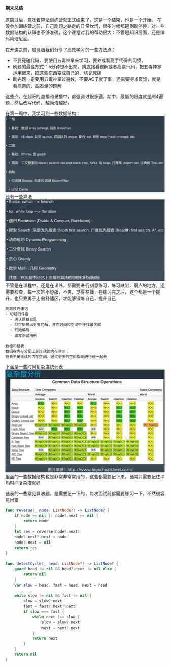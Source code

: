 #### 期末总结
  这周过后，意味着算法训练营就正式结束了，这是一个结束，也是一个开始。
在没参加训练营之前，自己刷题之路走的异常坎坷，很多时候都是刷刷停停，对一些数据结构的认知也不够准确，这个课程对我的帮助很大：不管是知识层面，还是编码简洁层面。
 
在开讲之前，超哥跟我们分享了高效学习的一些方法点：
- 不要死磕代码，要使用五毒神掌来学习，要养成看高手代码的习惯，
- 刷题的最佳方式：5分钟想不出来，就直接看题解或者高票代码，把五毒神掌运用起来，把这些东西变成自己的，切记死磕
- 刷完题一定要用五毒神掌过遍数，不要AC了就了事，还需要寻求反馈，就是看高票的、高质量的题解

这些点，在超哥的直播和录播中，都强调过很多遍，期中，最低的限度就是刷4遍题，然后改写代码，越简洁越好，

在第一周中，我学习到一些数据结构：
![m1](../img/数据结构.png)
还有一些算法
![m1](../img/算法.png)
不管是在课程中，还是在课外，都需要进行刻意练习，练习缺陷、弱点的地方，还需要检查，每一次的不舒服，不爽，觉得枯燥，在练习完之后，这个都是一个提升，也只要勇于走出舒适区，才能够锻炼自己，提升自己
```
刷题技巧谨记
- 切题四件套
  - 确认题目意思
  - 尽可能想出更多的解，并在时间和空间中寻找最优解
  - 开始编码
  - 编写测试用例

数组和链表：
数组在内存分配上是连续的内存空间
链表不是连续的内存空间，通过更多的空间指向进行统一起来
```
下面是一些时间复杂度统计表
![m1](https://raw.githubusercontent.com/Yousmi/algorithm011-class01/master/img/时间复杂度.png)
里面的一些数据结构也是非常非常常用的，这些都需要记下来，通常只需要记住平均时间复杂度就好

链表的一些常见算法题，是需要记一下的，每次面试前都需要练习一下，不然很容易出错
```swift 
func reverse(_ node: ListNode?) -> ListNode? {
    if node == nil || node?.next == nil {
        return node
    }
    let res = reverse(node?.next)
    node?.next?.next = node
    node?.next = nil
    return res
}

func detectCycle(_ head: ListNode?) -> ListNode? {
    guard head != nil && head?.next != nil else {
        return nil
    }
    var slow = head, fast = head, next = head
    
    while slow != nil && fast != nil {
        slow = slow?.next
        fast = fast?.next?.next
        if slow === fast {
            while next !== slow {
                slow = slow?.next
                next = next?.next
            }
            return next
        }
    }
    return nil
}
```


